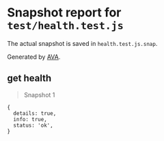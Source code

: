 # Snapshot report for `test/health.test.js`

The actual snapshot is saved in `health.test.js.snap`.

Generated by [AVA](https://avajs.dev).

## get health

> Snapshot 1

    {
      details: true,
      info: true,
      status: 'ok',
    }
